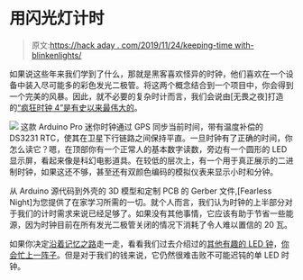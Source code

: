 # 用闪光灯计时

> 原文:[https://hack aday . com/2019/11/24/keeping-time with-blinkenlights/](https://hackaday.com/2019/11/24/keeping-time-with-blinkenlights/)

如果说这些年来我们学到了什么，那就是黑客喜欢怪异的时钟，他们喜欢在一个设备中装入尽可能多的彩色发光二极管。将这两个概念结合到一个项目中，你会得到一个完美的风暴。因此，就不必要的复杂时计而言，我们会说由[无畏之夜]打造的[“疯狂时钟 4”是有史以来最伟大的](http://www.fearlessnight.com/cc4/index.html)。

[![](../Images/35090207f5532e7f4874d556da2a8ace.png)](https://hackaday.com/wp-content/uploads/2019/11/crazyclock_anim.gif) 这款 Arduino Pro 迷你时钟通过 GPS 同步当前时间，带有温度补偿的 DS3231 RTC，使其在卫星下行链路之间保持平直。一旦时钟有了正确的时间，你怎么读它？嗯，在顶部你有一个正常人的基本数字读数，旁边有一个圆形的 LED 显示屏，看起来像是科幻电影道具。在较低的层次上，有一个用于真正展示的二进制时钟，如果这还不够，甚至还有双颜色编码的模拟仪表来显示小时和分钟。

从 Arduino 源代码到外壳的 3D 模型和定制 PCB 的 Gerber 文件,[Fearless Night]为您提供了在家学习所需的一切。就个人而言，我们认为时钟的上半部分对于我们的计时需求来说已经足够了。如果没有其他事情，它应该有助于节省一些能源，因为时钟目前在所有发光二极管关闭的情况下消耗了令人难以置信的 20 瓦。

如果你决定[沿着记忆之路](https://hackaday.com/2014/05/16/led-clock-looks-cool-and-tells-time/)走一走，看看我们过去介绍过的[其他有趣的 LED 钟](https://hackaday.com/2014/06/16/attiny84-powered-minimalist-led-clock/)，[你会忙上一阵子](https://hackaday.com/2014/10/26/star-gate-led-clock-has-plenty-of-pizazz/)。但是对于我们的钱来说，它仍然很难击败不可能迟钝的单 LED 时钟。